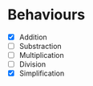 Behaviours
=================
* [X] Addition
* [ ] Substraction
* [ ] Multiplication
* [ ] Division
* [X] Simplification